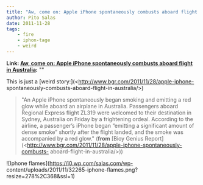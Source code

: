 ```yaml
---
title: "Aw, come on: Apple iPhone spontaneously combusts aboard flight in Australia"
author: Pito Salas
date: 2011-11-28
tags:
    - fire
    - iphon-tage
    - weird
---
```


**Link: [Aw, come on: Apple iPhone spontaneously combusts aboard flight in Australia](None):** ""

This is just a [weird story:](<http://www.bgr.com/2011/11/28/apple-iphone-
spontaneously-combusts-aboard-flight-in-australia/>)

> "An Apple iPhone spontaneously began smoking and emitting a red glow while
> aboard an airplane in Australia. Passengers aboard Regional Express flight
> ZL319 were welcomed to their destination in Sydney, Australia on Friday by a
> frightening ordeal. According to the airline, a passenger’s iPhone began
> “emitting a significant amount of dense smoke” shortly after the flight
> landed, and the smoke was accompanied by a red glow." (**from** [Bioy Genius
> Report](<http://www.bgr.com/2011/11/28/apple-iphone-spontaneously-combusts-
> aboard-flight-in-australia/>))

![Iphone flames](https://i0.wp.com/salas.com/wp-
content/uploads/2011/11/32265-iphone-flames.png?resize=278%2C368&ssl=1)


